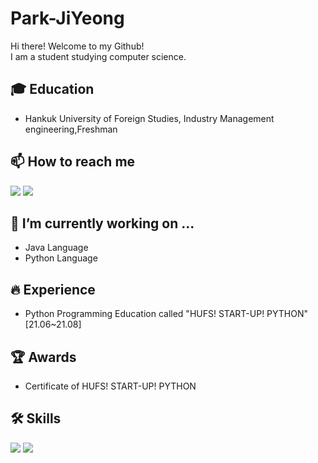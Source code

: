 # Park-JiYeong
Hi there! Welcome to my Github!<br>
I am a student studying computer science.<br>

## 🎓 Education
- Hankuk University of Foreign Studies, Industry Management engineering,Freshman

## 📫 How to reach me
<a href="wldud8297@gmail.com" target="_blank"><img src="https://img.shields.io/badge/Gmail-EA4335?style=flat-square&logo=Gmail&logoColor=white"/></a>
<a href="https://www.instagram.com/ji_yeong8297/" target="_blank"><img src="https://img.shields.io/badge/Instagram-E4405F?style=flat-square&logo=Instagram&logoColor=white"/></a>

## 🔭 I’m currently working on ...
- Java Language
- Python Language

## 🔥 Experience
- Python Programming Education called "HUFS! START-UP! PYTHON" [21.06~21.08]


## 🏆 Awards
- Certificate of HUFS! START-UP! PYTHON

## 🛠 Skills
<img src="https://img.shields.io/badge/Java-3776AB?style=flat-square&logo=Java&logoColor=white"/>
<img src="https://img.shields.io/badge/Python-3776AB?style=flat-square&logo=Python&logoColor=white"/>

